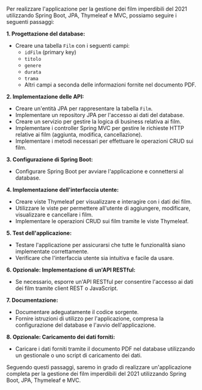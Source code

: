 Per realizzare l'applicazione per la gestione dei film imperdibili del 2021 utilizzando Spring Boot, JPA, Thymeleaf e MVC, possiamo seguire i seguenti passaggi:

**1. Progettazione del database:**

- Creare una tabella `Film` con i seguenti campi:
  - `idFilm` (primary key)
  - `titolo`
  - `genere`
  - `durata`
  - `trama`
  - Altri campi a seconda delle informazioni fornite nel documento PDF.

**2. Implementazione delle API:**

- Creare un'entità JPA per rappresentare la tabella `Film`.
- Implementare un repository JPA per l'accesso ai dati del database.
- Creare un servizio per gestire la logica di business relativa ai film.
- Implementare i controller Spring MVC per gestire le richieste HTTP relative ai film (aggiunta, modifica, cancellazione).
- Implementare i metodi necessari per effettuare le operazioni CRUD sui film.

**3. Configurazione di Spring Boot:**

- Configurare Spring Boot per avviare l'applicazione e connettersi al database.

**4. Implementazione dell'interfaccia utente:**

- Creare viste Thymeleaf per visualizzare e interagire con i dati dei film.
- Utilizzare le viste per permettere all'utente di aggiungere, modificare, visualizzare e cancellare i film.
- Implementare le operazioni CRUD sui film tramite le viste Thymeleaf.

**5. Test dell'applicazione:**

- Testare l'applicazione per assicurarsi che tutte le funzionalità siano implementate correttamente.
- Verificare che l'interfaccia utente sia intuitiva e facile da usare.

**6. Opzionale: Implementazione di un'API RESTful:**

- Se necessario, esporre un'API RESTful per consentire l'accesso ai dati dei film tramite client REST o JavaScript.

**7. Documentazione:**

- Documentare adeguatamente il codice sorgente.
- Fornire istruzioni di utilizzo per l'applicazione, compresa la configurazione del database e l'avvio dell'applicazione.

**8. Opzionale: Caricamento dei dati forniti:**

- Caricare i dati forniti tramite il documento PDF nel database utilizzando un gestionale o uno script di caricamento dei dati.

Seguendo questi passaggi, saremo in grado di realizzare un'applicazione completa per la gestione dei film imperdibili del 2021 utilizzando Spring Boot, JPA, Thymeleaf e MVC.
